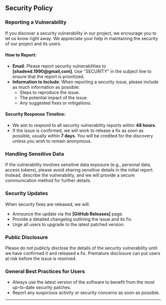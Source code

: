 
## Security Policy

### Reporting a Vulnerability

If you discover a security vulnerability in our project, we encourage you to let us know right away. We appreciate your help in maintaining the security of our project and its users.

#### How to Report:

- **Email**: Please report security vulnerabilities to **[shadeed.1990@gmail,com]**. Use "SECURITY" in the subject line to ensure that the report is prioritized.
- **Information to Include**: When reporting a security issue, please include as much information as possible:
  - Steps to reproduce the issue.
  - The potential impact of the issue.
  - Any suggested fixes or mitigations.

#### Security Response Timeline:

- We aim to respond to all security vulnerability reports within **48 hours**.
- If the issue is confirmed, we will work to release a fix as soon as possible, usually within **7 days**. You will be credited for the discovery unless you wish to remain anonymous.

### Handling Sensitive Data

If the vulnerability involves sensitive data exposure (e.g., personal data, access tokens), please avoid sharing sensitive details in the initial report. Instead, describe the vulnerability, and we will provide a secure communication method for further details.

### Security Updates

When security fixes are released, we will:
- Announce the update via the **[GitHub Releases]** page.
- Provide a detailed changelog outlining the issue and its fix.
- Urge all users to upgrade to the latest patched version.

### Public Disclosure

Please do not publicly disclose the details of the security vulnerability until we have confirmed it and released a fix. Premature disclosure can put users at risk before the issue is resolved.

### General Best Practices for Users

- Always use the latest version of the software to benefit from the most up-to-date security patches.
- Report any suspicious activity or security concerns as soon as possible.

---
